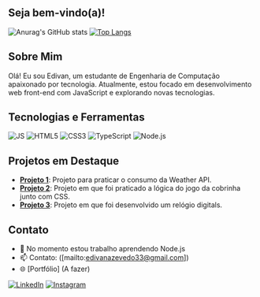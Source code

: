 ## Seja bem-vindo(a)!

<!-- Banner -->

<!-- Stats -->
![Anurag's GitHub stats](https://github-readme-stats.vercel.app/api?username=EdivanAzevedo&show_icons=true&theme=dark)
[![Top Langs](https://github-readme-stats.vercel.app/api/top-langs/?username=EdivanAzevedo&show_icons=true&theme=dark)](https://github.com/EdivanAzevedo/github-readme-stats)

## Sobre Mim
Olá! Eu sou Edivan, um estudante de Engenharia de Computação apaixonado por tecnologia. Atualmente, estou focado em desenvolvimento web front-end com JavaScript e explorando novas tecnologias.

## Tecnologias e Ferramentas
![JS](https://img.shields.io/badge/JavaScript-F7DF1E?style=for-the-badge&logo=javascript&logoColor=black)
![HTML5](https://img.shields.io/badge/HTML5-E34F26?style=for-the-badge&logo=html5&logoColor=white)
![CSS3](https://img.shields.io/badge/CSS3-1572B6?style=for-the-badge&logo=css3&logoColor=white)
![TypeScript](https://img.shields.io/badge/TypeScript-007ACC?style=for-the-badge&logo=typescript&logoColor=white)
![Node.js](https://img.shields.io/badge/Node.js-43853d?style=for-the-badge&logo=node.js&logoColor=white)

## Projetos em Destaque
- [**Projeto 1**]([https://github.com/EdivanAzevedo/ProjetoClima]): Projeto para praticar o consumo da Weather API.
- [**Projeto 2**]([https://github.com/EdivanAzevedo/gameCobrinha]): Projeto em que foi praticado a lógica do jogo da cobrinha junto com CSS.
- [**Projeto 3**]([https://github.com/EdivanAzevedo/Relogio]): Projeto em que foi desenvolvido um relógio digitals.

## Contato
- 🌱 No momento estou trabalho aprendendo Node.js
- 📫 Contato: ([mailto:edivanazevedo33@gmail.com])
- 🌐 [Portfólio] (A fazer)

<!-- Badges de redes sociais -->
[![LinkedIn](https://img.shields.io/badge/LinkedIn-0077B5?style=for-the-badge&logo=linkedin&logoColor=white)]([https://www.linkedin.com/in/edivanazevedo](https://www.linkedin.com/in/edivan-azevedo-08b25126a/))
[![Instagram](https://img.shields.io/badge/Twitter-1DA1F2?style=for-the-badge&logo=twitter&logoColor=white)](https://www.instagram.com/divanazevedo/)

